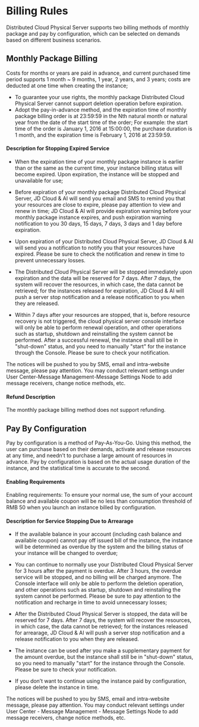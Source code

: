 # Billing Rules

Distributed Cloud Physical Server supports two billing methods of monthly package and pay by configuration, which can be selected on demands based on different business scenarios.

## Monthly Package Billing

Costs for months or years are paid in advance, and current purchased time period supports 1 month ~ 9 months, 1 year, 2 years, and 3 years; costs are deducted at one time when creating the instance;

- To guarantee your use rights, the monthly package Distributed Cloud Physical Server cannot support deletion operation before expiration.
- Adopt the pay-in-advance method, and the expiration time of monthly package billing order is at 23:59:59 in the Nth natural month or natural year from the date of the start time of the order;
For example: the start time of the order is January 1, 2016 at 15:00:00, the purchase duration is 1 month, and the expiration time is February 1, 2016 at 23:59:59.

#### Description for Stopping Expired Service

- When the expiration time of your monthly package instance is earlier than or the same as the current time, your instance billing status will become expired. Upon expiration, the instance will be stopped and unavailable for use;

- Before expiration of your monthly package Distributed Cloud Physical Server, JD Cloud & AI will send you email and SMS to remind you that your resources are close to expire, please pay attention to view and renew in time; JD Cloud & AI will provide expiration warning before your monthly package instance expires, and push expiration warning notification to you 30 days, 15 days, 7 days, 3 days and 1 day before expiration.

- Upon expiration of your Distributed Cloud Physical Server, JD Cloud & AI will send you a notification to notify you that your resources have expired. Please be sure to check the notification and renew in time to prevent unnecessary losses.

- The Distributed Cloud Physical Server will be stopped immediately upon expiration and the data will be reserved for 7 days. After 7 days, the system will recover the resources, in which case, the data cannot be retrieved; for the instances released for expiration, JD Cloud & AI will push a server stop notification and a release notification to you when they are released.

- Within 7 days after your resources are stopped, that is, before resource recovery is not triggered, the cloud physical server console interface will only be able to perform renewal operation, and other operations such as startup, shutdown and reinstalling the system cannot be performed. After a successful renewal, the instance shall still be in "shut-down" status, and you need to manually "start" for the instance through the Console. Please be sure to check your notification.

The notices will be pushed to you by SMS, email and intra-website message, please pay attention.
You may conduct relevant settings under User Center\-Message Management\-Message Settings Node to add message receivers, change notice methods, etc.

#### Refund Description
The monthly package billing method does not support refunding.

## Pay By Configuration

Pay by configuration is a method of Pay-As-You-Go. Using this method, the user can purchase based on their demands, activate and release resources at any time, and needn’t to purchase a large amount of resources in advance. Pay by configuration is based on the actual usage duration of the instance, and the statistical time is accurate to the second.

#### Enabling Requirements

Enabling requirements: To ensure your normal use, the sum of your account balance and available coupon will be no less than consumption threshold of RMB 50 when you launch an instance billed by configuration.

#### Description for Service Stopping Due to Arrearage

- If the available balance in your account (including cash balance and available coupon) cannot pay off issued bill of the instance, the instance will be determined as overdue by the system and the billing status of your instance will be changed to overdue;

- You can continue to normally use your Distributed Cloud Physical Server for 3 hours after the payment is overdue. After 3 hours, the overdue service will be stopped, and no billing will be charged anymore. The Console interface will only be able to perform the deletion operation, and other operations such as startup, shutdown and reinstalling the system cannot be performed. Please be sure to pay attention to the notification and recharge in time to avoid unnecessary losses;

- After the Distributed Cloud Physical Server is stopped, the data will be reserved for 7 days. After 7 days, the system will recover the resources, in which case, the data cannot be retrieved; for the instances released for arrearage, JD Cloud & AI will push a server stop notification and a release notification to you when they are released.

- The instance can be used after you make a supplementary payment for the amount overdue, but the instance shall still be in "shut-down" status, so you need to manually "start" for the instance through the Console. Please be sure to check your notification.

- If you don’t want to continue using the instance paid by configuration, please delete the instance in time.

The notices will be pushed to you by SMS, email and intra-website message, please pay attention.
You may conduct relevant settings under User Center \- Message Management \- Message Settings Node to add message receivers, change notice methods, etc.
